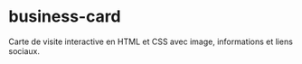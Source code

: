 # business-card
Carte de visite interactive en HTML et CSS avec image, informations et liens sociaux.
